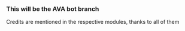 ### This will be the AVA bot branch
Credits are mentioned in the respective modules, thanks to all of them